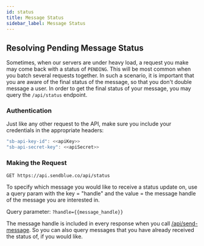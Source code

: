 ```yaml
---
id: status
title: Message Status
sidebar_label: Message Status
---
```


## Resolving Pending Message Status
Sometimes, when our servers are under heavy load, a request you make may come back with a status of `PENDING`. This will be most common when you batch several requests together. In such a scenario, it is important that you are aware of the final status of the message, so that you don't double message a user. In order to get the final status of your message, you may query the `/api/status` endpoint.

### Authentication
Just like any other request to the API, make sure you include your credentials in the appropriate headers:

```js
"sb-api-key-id": <<apiKey>>
"sb-api-secret-key": <<apiSecret>>
```

### Making the Request

`GET https://api.sendblue.co/api/status`

To specify which message you would like to receive a status update on, use a query param with the key = "handle" and the value = the message handle of the message you are interested in.

Query parameter: `?handle={{message_handle}}`

The message handle is included in every response when you call [/api/send-message](sending.md). So you can also query messages that you have already received the status of, if you would like.